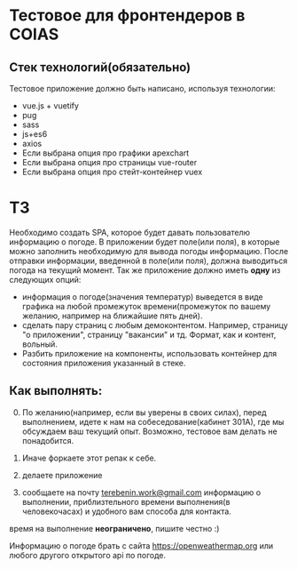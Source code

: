 # Тестовое для фронтендеров в COIAS

## Стек технологий(обязательно)
Тестовое приложение должно быть написано, используя технологии:
* vue.js + vuetify 
* pug
* sass
* js+es6
* axios
* Если выбрана опция про графики apexchart
* Если выбрана опция про страницы vue-router 
* Если выбрана опция про стейт-контейнер vuex

# ТЗ
Необходимо создать SPA, которое будет давать пользователю информацию о погоде. В приложении будет поле(или поля), в которые можно заполнить необходимую для вывода погоды информацию. После отправки информации, введенной в поле(или поля), должна выводиться погода на текущий момент. 
Так же приложение должно иметь **одну** из следующих опций:
* информация о погоде(значения температур) выведется в виде графика на любой промежуток времени(промежуток по вашему желанию, например на ближайшие пять дней).
* сделать пару страниц с любым демоконтентом. Например, страницу "о приложении", страницу "вакансии" и тд. Формат, как и контент, вольный.
* Разбить приложение на компоненты, использовать контейнер для состояния приложения указанный в стеке.

## Как выполнять:

0) По желанию(например, если вы уверены в своих силах), перед выполнением, идете к нам на собеседование(кабинет 301А), где мы обсуждаем ваш текущий опыт. Возможно, тестовое вам делать не понадобится.

1) Иначе форкаете этот репак к себе.
2) делаете приложение 
3) сообщаете на почту terebenin.work@gmail.com информацию о выполнении, приблизтельного времени выполнения(в человекочасах) и удобного вам способа для контакта.

время на выполнение **неограничено**, пишите честно :)



Информацию о погоде брать с сайта https://openweathermap.org или любого другого открытого api по погоде.
